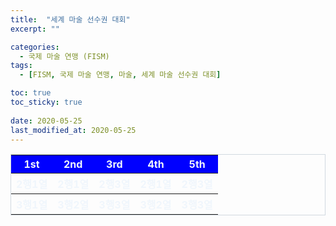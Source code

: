 ```yaml
---
title:  "세계 마술 선수권 대회"
excerpt: ""

categories:
  - 국제 마술 연맹 (FISM)
tags:
  - [FISM, 국제 마술 연맹, 마술, 세계 마술 선수권 대회]

toc: true
toc_sticky: true
 
date: 2020-05-25
last_modified_at: 2020-05-25
---
```

<html>
<head>
    <meta charset="UTF-8">
</head>
<body>
    <table style="width: 100%; border-collapse: collapse; border: 1px solid #d1d9e0; color: #f0f6fc; text-align: center;">
        <tr style="background-color: blue;">
            <th width="20%">1st</th>
            <th width="20%">2nd</th>
            <th width="20%">3rd</th>
            <th width="20%">4th</th>
            <th width="20%">5th</th>
        </tr>
        <tr>
            <th>2행1열</th>
            <th>2행1열</th>
            <th>2행3열</th>
            <th>2행1열</th>
            <th>2행3열</th>
        </tr>
        <tr>
            <th>3행1열</th>
            <th>3행2열</th>
            <th>3행3열</th>
            <th>3행2열</th>
            <th>3행3열</th>
        </tr>
    </table>
</body>
</html>

